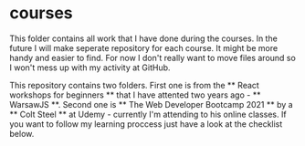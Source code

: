 # courses
This folder contains all work that I have done during the courses. In the future I will make seperate repository for each course. It might be more handy and easier to find. For now I don't really want to move files around so I won't mess up with my activity at GitHub.

This repository contains two folders. First one is from the ** React workshops for beginners ** that I have attented two years ago - ** WarsawJS **.
Second one is ** The Web Developer Bootcamp 2021 ** by a ** Colt Steel ** at Udemy - currently I'm attending to his online classes. If you want to follow my learning proccess just have a look at the checklist below.
